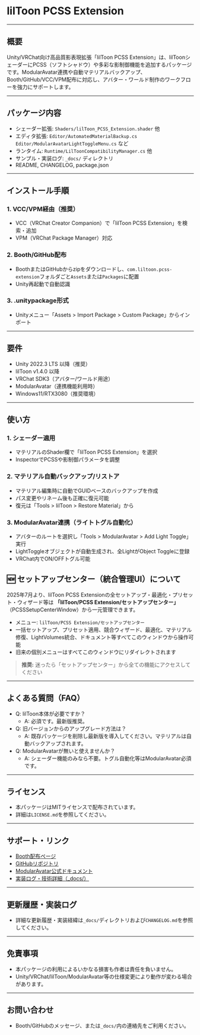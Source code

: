 # lilToon PCSS Extension

---

## 概要
Unity/VRChat向け高品質影表現拡張「lilToon PCSS Extension」は、lilToonシェーダーにPCSS（ソフトシャドウ）や多彩な影制御機能を追加するパッケージです。ModularAvatar連携や自動マテリアルバックアップ、Booth/GitHub/VCC/VPM配布に対応し、アバター・ワールド制作のワークフローを強力にサポートします。

---

## パッケージ内容
- シェーダー拡張: `Shaders/lilToon_PCSS_Extension.shader` 他
- エディタ拡張: `Editor/AutomatedMaterialBackup.cs` `Editor/ModularAvatarLightToggleMenu.cs` など
- ランタイム: `Runtime/LilToonCompatibilityManager.cs` 他
- サンプル・実装ログ: `_docs/` ディレクトリ
- README, CHANGELOG, package.json

---

## インストール手順
### 1. VCC/VPM経由（推奨）
- VCC（VRChat Creator Companion）で「lilToon PCSS Extension」を検索・追加
- VPM（VRChat Package Manager）対応

### 2. Booth/GitHub配布
- BoothまたはGitHubからzipをダウンロードし、`com.liltoon.pcss-extension`フォルダごと`Assets`または`Packages`に配置
- Unity再起動で自動認識

### 3. .unitypackage形式
- Unityメニュー「Assets > Import Package > Custom Package」からインポート

---

## 要件
- Unity 2022.3 LTS 以降（推奨）
- lilToon v1.4.0 以降
- VRChat SDK3（アバター/ワールド用途）
- ModularAvatar（連携機能利用時）
- Windows11/RTX3080（推奨環境）

---

## 使い方
### 1. シェーダー適用
- マテリアルのShader欄で「lilToon PCSS Extension」を選択
- InspectorでPCSSや影制御パラメータを調整

### 2. マテリアル自動バックアップ/リストア
- マテリアル編集時に自動でGUIDベースのバックアップを作成
- パス変更やリネーム後も正確に復元可能
- 復元は「Tools > lilToon > Restore Material」から

### 3. ModularAvatar連携（ライトトグル自動化）
- アバターのルートを選択し「Tools > ModularAvatar > Add Light Toggle」実行
- LightToggleオブジェクトが自動生成され、全LightがObject Toggleに登録
- VRChat内でON/OFFトグル可能

## 🆕 セットアップセンター（統合管理UI）について

2025年7月より、lilToon PCSS Extensionの全セットアップ・最適化・プリセット・ウィザード等は
**「lilToon/PCSS Extension/セットアップセンター」**（PCSSSetupCenterWindow）から一元管理できます。

- メニュー: `lilToon/PCSS Extension/セットアップセンター`
- 一括セットアップ、プリセット適用、競合ウィザード、最適化、マテリアル修復、LightVolumes統合、ドキュメント等すべてこのウィンドウから操作可能
- 旧来の個別メニューはすべてこのウィンドウにリダイレクトされます

> **推奨:** 迷ったら「セットアップセンター」から全ての機能にアクセスしてください

---

## よくある質問（FAQ）
- Q: lilToon本体が必要ですか？
  - A: 必須です。最新版推奨。
- Q: 旧バージョンからのアップグレード方法は？
  - A: 既存パッケージを削除し最新版を導入してください。マテリアルは自動バックアップされます。
- Q: ModularAvatarが無いと使えませんか？
  - A: シェーダー機能のみなら不要。トグル自動化等はModularAvatar必須です。

---

## ライセンス
- 本パッケージはMITライセンスで配布されています。
- 詳細は`LICENSE.md`を参照してください。

---

## サポート・リンク
- [Booth配布ページ](https://booth.pm/ja/items/xxxxxx)
- [GitHubリポジトリ](https://github.com/xxxxxx/lilToon-PCSS-Extension)
- [ModularAvatar公式ドキュメント](https://modular-avatar.nadena.dev/docs/)
- [実装ログ・技術詳細（_docs/）](./_docs/)

---

## 更新履歴・実装ログ
- 詳細な更新履歴・実装経緯は`_docs/`ディレクトリおよび`CHANGELOG.md`を参照してください。

---

## 免責事項
- 本パッケージの利用によるいかなる損害も作者は責任を負いません。
- Unity/VRChat/lilToon/ModularAvatar等の仕様変更により動作が変わる場合があります。

---

## お問い合わせ
- Booth/GitHubのメッセージ、または`_docs/`内の連絡先をご利用ください。
